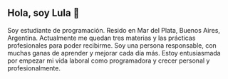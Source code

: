 ## Hola, soy Lula 👋

<!--
**LulaFR/LulaFR** is a ✨ _special_ ✨ repository because its `README.md` (this file) appears on your GitHub profile.

Here are some ideas to get you started:

- 🔭 I’m currently working on ...
- 🌱 I’m currently learning ...
- 👯 I’m looking to collaborate on ...
- 🤔 I’m looking for help with ...
- 💬 Ask me about ...
- 📫 How to reach me: ...
- 😄 Pronouns: ...
- ⚡ Fun fact: ...
-->

Soy estudiante de programación. Resido en Mar del Plata, Buenos Aires, Argentina. Actualmente me quedan tres materias y las prácticas profesionales para poder recibirme. Soy una persona responsable, con muchas ganas de aprender y mejorar cada día más. Estoy entusiasmada por empezar mi vida laboral como programadora y crecer personal y profesionalmente.
